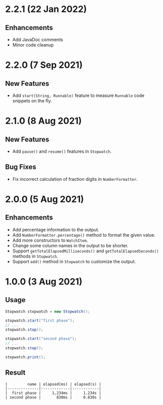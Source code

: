 # 2.2.1 (22 Jan 2022)

## Enhancements
- Add JavaDoc comments
- Minor code cleanup

# 2.2.0 (7 Sep 2021)

## New Features
- Add `start(String, Runnable)` feature to measure `Runnable` code snippets on the fly.

# 2.1.0 (8 Aug 2021)

## New Features
- Add `pause()` and `resume()` features in `Stopwatch`.

## Bug Fixes
- Fix incorrect calculation of fraction digits in `NumberFormatter`.

# 2.0.0 (5 Aug 2021)

## Enhancements
- Add percentage information to the output.
- Add `NumberFormatter.percentage()` method to format the given value.
- Add more constructors to `WatchItem`.
- Change some column names in the output to be shorter.
- Support `getTotalElapsedMilliseconds()` and `getTotalElapsedSeconds()` methods in `Stopwatch`.
- Support `add()` method in `Stopwatch` to customize the output.

# 1.0.0 (3 Aug 2021)

## Usage
```java
Stopwatch stopwatch = new Stopwatch();

stopwatch.start("first phase");
// ...
stopwatch.stop();

stopwatch.start("second phase");
// ...
stopwatch.stop();

stopwatch.print();
```

## Result
```
|         name | elapsed(ms) | elapsed(s) |
|--------------|-------------|------------|
|  first phase |     1,234ms |     1.234s |
| second phase |       830ms |     0.830s |
```